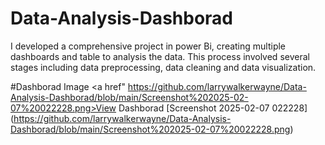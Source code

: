 # Data-Analysis-Dashborad
I developed a comprehensive project in power Bi, creating multiple dashboards and  table to analysis the data. This process involved  several stages including data preprocessing, data cleaning and data visualization.

#Dashborad Image
<a href" https://github.com/larrywalkerwayne/Data-Analysis-Dashborad/blob/main/Screenshot%202025-02-07%20022228.png>View Dashborad</a>
[Screenshot 2025-02-07 022228] (https://github.com/larrywalkerwayne/Data-Analysis-Dashborad/blob/main/Screenshot%202025-02-07%20022228.png)
